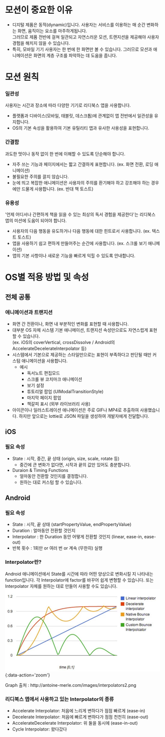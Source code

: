 ---
---

# 모션이 중요한 이유
* 디지털 제품은 동적(dynamic)입니다. 사용자는 서비스를 이용하는 매 순간 변화하는 화면, 움직이는 요소를 마주하게됩니다. <br>
그러므로 제품 전반에 걸쳐 일관되고 자연스러운 모션, 트랜지션을 제공해야 사용자 경험을 해치지 않을 수 있습니다. <br>
* 특히, 모바일 기기 사용자는 한 번에 한 화면만 볼 수 있습니다. 그러므로 모션과 애니메이션은 화면의 계층 구조를 파악하는 데 도움을 줍니다.



# 모션 원칙

### 일관성
사용자는 시간과 장소에 따라 다양한 기기로 리디북스 앱을 사용합니다.
* 플랫폼과 디바이스(모바일, 태블릿, 데스크톱)에 관계없이 앱 전반에서 일관성을 유지합니다.
* OS의 기본 속성을 활용하여 기본 유틸리티 앱과 유사한 사용성을 표현합니다.

### 간결함
과도한 멋이나 동작 없이 한 번에 이해할 수 있도록 단순해야 합니다.
* 자주 쓰는 기능과 페이지에서는 짧고 간결하게 표현합니다. (ex. 화면 전환, 로딩 애니메이션)
* 불필요한 주의를 끌지 않습니다.
* 눈에 띄고 복잡한 애니메이션은 사용자의 주의를 환기해야 하고 강조해야 하는 경우에만 드물게 사용합니다. (ex. 반대 책 토스트)

### 유용성
'언제 어디서나 간편하게 책을 읽을 수 있는 최상의 독서 경험을 제공한다'는 리디북스 앱의 미션에 도움이 되어야 합니다.
* 사용자의 다음 행동을 유도하거나 다음 행동에 대한 힌트로서 사용합니다. (ex. 텍스트 토스트)
* 앱을 사용하기 쉽고 편하게 만들어주는 순간에 사용합니다. (ex. 스크롤 보기 애니메이션)
* 앱의 기본 사항이나 새로운 기능을 빠르게 익힐 수 있도록 안내합니다.




# OS별 적용 방법 및 속성

## 전체 공통


### 애니메이션과 트랜지션
* 화면 간 전환이나, 화면 내 부분적인 변화를 표현할 때 사용합니다. 
* 대부분 OS 자체 시스템 기본 애니메이션, 트랜지션 속성만으로도 자연스럽게 표현할 수 있습니다. <br>
    (ex. iOS의 coverVertical, crossDissolve / Android의 AccelerateDecelerateInterpolator 등)
* 시스템에서 기본으로 제공하는 스타일만으로는 표현이 부족하다고 판단될 때만 커스텀 애니메이션을 사용합니다.
    - 예시
      - 독서노트 편집모드
      - 스크롤 뷰 코치마크 애니메이션
      - 보기 설정
      - 튜토리얼 팝업 (UIModalTransitionStyle)
      - 마지막 페이지 팝업
      - 책갈피 표시 (외부 라이브러리 사용)
* 아이콘이나 일러스트레이션 애니메이션은 주로 GIF나 MP4로 추출하여 사용했습니다. 하지만 앞으로는 lottie로 JSON 파일을 생성하여 개발자에게 전달합니다.

## iOS

### 필요 속성
* State : 시작, 중간, 끝 상태 (origin, size, scale, rotate 등)
    * 중간에 큰 변화가 없다면, 시작과 끝의 값만 있어도 충분합니다.
* Duraion & Timing Functions
    * 얼마동안 전환할 것인지를 결정합니다.
    * 원하는 대로 커스텀 할 수 있습니다.

## Android
### 필요 속성
* State : 시작, 끝 상태 (startPropertyValue, endPropertyValue)
* Duration : 얼마동안 전환할 것인지 
* Interpolator : 한 Duration 동안 어떻게 전환할 것인지 (linear, ease-in, ease-out)
* 반복 횟수 : 1회만 or 여러 번 or 계속 (무한히) 실행

### Interpolator란?
Android 애니메이션에서 State를 시간에 따라 어떤 양상으로 변화시킬 지 나타내는 function입니다. 각 Interpolator에 factor를 바꾸어 쉽게 변형할 수 있습니다. 또는 Interpolator 자체를 원하는 대로 만들어 사용할 수도 있습니다. <br> 
![Interpolator](motion_interpolator.png){:data-action='zoom'}
<figcaption>Graph 출처 : http://antoine-merle.com/images/interpolators2.png</figcaption>

### 리디북스 앱에서 사용하고 있는 Interpolator의 종류 
* Accelerate Interpolator: 처음에 느리게 변하다가 점점 빠르게 (ease-in)
* Decelerate Interpolator: 처음에 빠르게 변하다가 점점 천천히 (ease-out)
* AccelerateDecelerate Interpolator: 위 둘을 동시에 (ease-in-out)
* Cycle Interpolator: 왔다갔다
